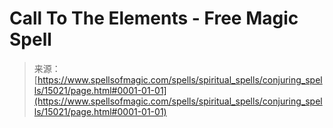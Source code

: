 <!--yml
category: 未分类
date: 2024-06-12 18:54:13
-->

# Call To The Elements - Free Magic Spell

> 来源：[https://www.spellsofmagic.com/spells/spiritual_spells/conjuring_spells/15021/page.html#0001-01-01](https://www.spellsofmagic.com/spells/spiritual_spells/conjuring_spells/15021/page.html#0001-01-01)
